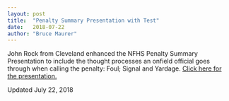```yaml
---
layout: post
title:  "Penalty Summary Presentation with Test"
date:   2018-07-22
author: "Bruce Maurer"
---
```


John Rock from Cleveland enhanced the NFHS Penalty Summary Presentation to
include the thought processes an onfield official goes through when calling the
penalty: Foul; Signal and Yardage. [Click here for the
presentation.](https://storage.googleapis.com/ohsaa-websites/rules/2018%20Penalty%20Summary%20NFHS%20with%20Test.pptx)

Updated July 22, 2018
